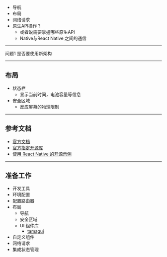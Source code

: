 
- 导航
- 布局
- 网络请求
- 原生API操作？
	- 或者说需要掌握哪些原生API
	- Native与React Native 之间的通信

---
问题1 是否要使用新架构

---
## 布局

- 状态栏
	- 显示当前时间，电池容量等信息
- 安全区域
	- 反应屏幕的物理限制
----
## 参考文档

- [官方文档](https://reactnative.dev/docs/activityindicator)
- [官方指定开源库](https://reactnative.directory/popular)
- [使用 React Native 的开源示例](https://github.com/ReactNativeNews/React-Native-Apps)
---
## 准备工作

- 开发工具
- 环境配置
- 配置路由器
- 布局
	- 导航
	- 安全区域
	- UI 组件库
		- [tamagui](https://tamagui.dev/docs/intro/why-a-compiler)
- 自定义组件
- 网络请求
- 集成状态管理